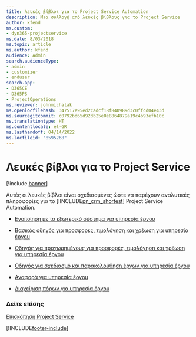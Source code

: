 ```yaml
---
title: Λευκές βίβλοι για το Project Service Automation
description: Μια συλλογή από λευκές βίβλους για το Project Service
author: kfend
ms.custom:
- dyn365-projectservice
ms.date: 8/03/2018
ms.topic: article
ms.author: kfend
audience: Admin
search.audienceType:
- admin
- customizer
- enduser
search.app:
- D365CE
- D365PS
- ProjectOperations
ms.reviewer: johnmichalak
ms.openlocfilehash: 347517e95ed2cadcf18f840989d3c0ffcd04e43d
ms.sourcegitcommit: c0792bd65d92db25e0e8864879a19c4b93efb10c
ms.translationtype: HT
ms.contentlocale: el-GR
ms.lasthandoff: 04/14/2022
ms.locfileid: "8595268"
---
```

# <a name="white-papers-for-project-service"></a>Λευκές βίβλοι για το Project Service

[!include [banner](../includes/psa-now-project-operations.md)]

Αυτές οι λευκές βίβλοι είναι σχεδιασμένες ώστε να παρέχουν αναλυτικές πληροφορίες για το [!INCLUDE[pn_crm_shortest](../includes/pn-crm-shortest.md)] Project Service Automation.

-   [Ενοποίηση με το εξωτερικό σύστημα για υπηρεσία έργου](https://go.microsoft.com/fwlink/?LinkId=825445)

-   [Βασικός οδηγός για προσφορές, τιμολόγηση και χρέωση για υπηρεσία έργου](https://go.microsoft.com/fwlink/?LinkId=825241)

-   [Οδηγός για προχωρημένους για προσφορές, τιμολόγηση και χρέωση για υπηρεσία έργου](https://go.microsoft.com/fwlink/?LinkId=825242)

-   [Οδηγός για σχεδιασμό και παρακολούθηση έργων για υπηρεσία έργου](https://go.microsoft.com/fwlink/?LinkId=825243)

-   [Αναφορά για υπηρεσία έργου](https://go.microsoft.com/fwlink/?LinkId=825446)

-   [Διαχείριση πόρων για υπηρεσία έργου](https://go.microsoft.com/fwlink/?LinkId=825244)

### <a name="see-also"></a>Δείτε επίσης
 [Επισκόπηση Project Service](../psa/overview.md)


[!INCLUDE[footer-include](../includes/footer-banner.md)]
